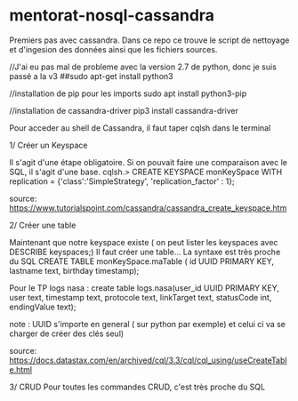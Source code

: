 # mentorat-nosql-cassandra
Premiers pas avec cassandra. Dans ce repo ce trouve le script de nettoyage et d'ingesion des données ainsi que les fichiers sources.

//J'ai eu pas mal de probleme avec la version 2.7 de python, donc je suis passé a la v3
##sudo apt-get install python3

//installation de pip pour les imports
sudo apt install python3-pip

//installation de cassandra-driver
pip3 install cassandra-driver


Pour acceder au shell de Cassandra, il faut taper cqlsh dans le terminal


1/ Créer un Keyspace

Il s'agit d'une étape obligatoire. Si on pouvait faire une comparaison avec le SQL, il s'agit d'une base.
cqlsh.> CREATE KEYSPACE monKeySpace
WITH replication = {'class':'SimpleStrategy', 'replication_factor' : 1};

source:
https://www.tutorialspoint.com/cassandra/cassandra_create_keyspace.htm

2/ Créer une table

Maintenant que notre keyspace existe ( on peut lister les keyspaces avec DESCRIBE keyspaces;)
Il faut créer une table...
La syntaxe est très proche du SQL
CREATE TABLE monKeySpace.maTable ( id UUID PRIMARY KEY, lastname text, birthday timestamp);

Pour le TP logs nasa : create table logs.nasa(user_id UUID PRIMARY KEY, user text, timestamp text, protocole text, linkTarget text, statusCode int, endingValue text);

note : UUID s'importe en general ( sur python par exemple) et celui ci va se charger de créer des clés seul)

source:
https://docs.datastax.com/en/archived/cql/3.3/cql/cql_using/useCreateTable.html

3/ CRUD
Pour toutes les commandes CRUD, c'est très proche du SQL
